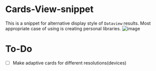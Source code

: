 # Cards-View-snippet
This is a snippet for alternative display style of `Dataview` results. Most appropriate case of using is creating personal libraries.
![image](https://github.com/user-attachments/assets/77f006cc-be0b-4f69-ab98-bfcea79f863f)

# To-Do
- [ ] Make adaptive cards for different resolutions(devices)
